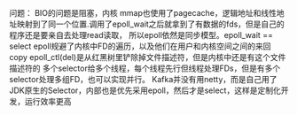 问题：
BIO的问题是阻塞，内核 
mmap也使用了pagecache，逻辑地址和线性地址映射到了同一个位置.调用了epoll_wait之后就拿到了有数据的fds，但是自己的程序还是要亲自去处理read读取，
所以epoll依然是同步模型。epoll_wait == select
epoll规避了内核中FD的遍历，以及他们在用户和内核空间之间的来回copy 
epoll_ctl(del)是从红黑树里铲除掉文件描述符，但是内核中还是有这个文件描述符的
多个selector给多个线程，每个线程先行但线程处理FDs，但是有多个selector处理多组FD，也可以实现并行。
Kafka并没有用netty，而是自己用了JDK原生的Selector，内部也是优先采用epoll，然后才是select，这样是定制化开发，运行效率更高